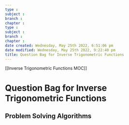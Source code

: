 ```yaml
---
type : 
subject : 
branch :
chapter :
type : 
subject : 
branch :
chapter :
date created: Wednesday, May 25th 2022, 6:51:06 pm
date modified: Wednesday, May 25th 2022, 9:22:40 pm
title: Question Bag for Inverse Trigonometric Functions
---
```

[[Inverse Trigonometric Functions MOC]]

# Question Bag for Inverse Trigonometric Functions



## Problem Solving Algorithms
